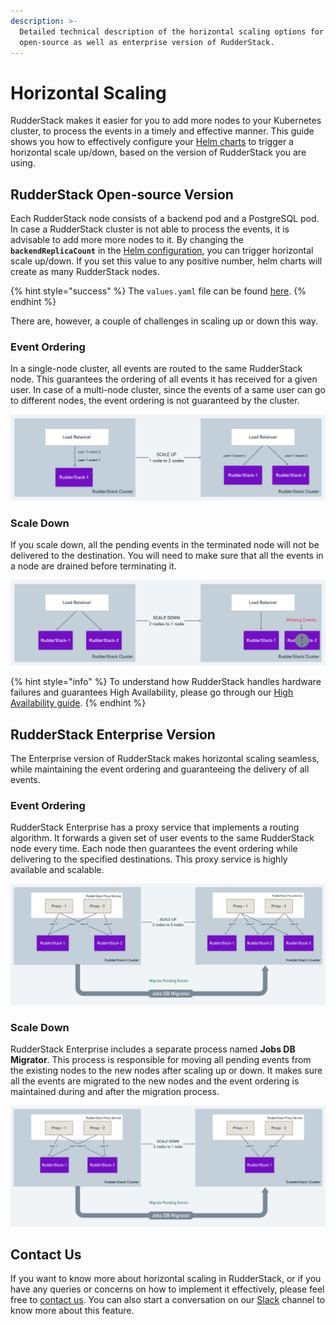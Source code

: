 ```yaml
---
description: >-
  Detailed technical description of the horizontal scaling options for the
  open-source as well as enterprise version of RudderStack.
---
```


# Horizontal Scaling

RudderStack makes it easier for you to add more nodes to your Kubernetes cluster, to process the events in a timely and effective manner. This guide shows you how to effectively configure your [Helm charts](https://github.com/rudderlabs/rudderstack-helm) to trigger a horizontal scale up/down, based on the version of RudderStack you are using. 

## RudderStack Open-source Version

Each RudderStack node consists of a backend pod and a PostgreSQL pod. In case a RudderStack cluster is not able to process the events, it is advisable to add more more nodes to it. By changing the **`backendReplicaCount`** in the [Helm configuration](https://github.com/rudderlabs/rudderstack-helm/blob/master/values.yaml), you can trigger horizontal scale up/down. If you set this value to any positive number, helm charts will create as many RudderStack nodes.

{% hint style="success" %}
The `values.yaml` file can be found [here](https://github.com/rudderlabs/rudderstack-helm/blob/master/values.yaml).
{% endhint %}

There are, however, a couple of challenges in scaling up or down this way.

### Event Ordering

In a single-node cluster, all events are routed to the same RudderStack node. This guarantees the  ordering of all events it has received for a given user. In case of a multi-node cluster, since the events of a same user can go to different nodes, the event ordering is not guaranteed by the cluster.

![Event Ordering While Scaling Up from 1 Node to 2 Nodes](../.gitbook/assets/image%20%2817%29.png)

### Scale Down

If you scale down, all the pending events in the terminated node will not be delivered to the destination. You will need to make sure that all the events in a node are drained before terminating it.

![Scaling Down from 2 Nodes to 1 Node](../.gitbook/assets/image%20%2865%29.png)

{% hint style="info" %}
To understand how RudderStack handles hardware failures and guarantees High Availability, please go through our [High Availability guide](https://docs.rudderstack.com/administrators-guide/high-availability).
{% endhint %}

## RudderStack Enterprise Version

The Enterprise version of RudderStack makes horizontal scaling seamless, while maintaining the event ordering and guaranteeing the delivery of all events.

### Event Ordering

RudderStack Enterprise has a proxy service that implements a routing algorithm. It forwards a given set of user events to the same RudderStack node every time. Each node then guarantees the event ordering while delivering to the specified destinations. This proxy service is highly available and scalable.

![Event Ordering in RudderStack Enterprise](../.gitbook/assets/image%20%2827%29.png)

### Scale Down

RudderStack Enterprise includes a separate process named **Jobs DB Migrator**. This process is responsible for moving all pending events from the existing nodes to the new nodes after scaling up or down. It makes sure all the events are migrated to the new nodes and the event ordering is maintained during and after the migration process.

![Scaling Down in RudderStack Enterprise](../.gitbook/assets/image%20%2855%29.png)

## Contact Us

If you want to know more about horizontal scaling in RudderStack, or if you have any queries or concerns on how to implement it effectively, please feel free to [contact us](mailto:%20docs@rudderstack.com). You can also start a conversation on our [Slack](https://resources.rudderstack.com/join-rudderstack-slack) channel to know more about this feature.

